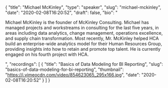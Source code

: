 {
  "title": "Michael McKinley",
  "type": "speaker",
  "slug": "michael-mckinley",
  "date": "2020-02-08T16:20:52",
  "draft": false,
  "bio": "<p>Michael McKinley is the founder of McKinley Consulting.  Michael has managed projects and workstreams in consulting for the last five years, in areas including data analytics, change management, operations excellence, and supply chain transformation. Most recently, Mr. McKinley helped HCA build an enterprise-wide analytics model for their Human Resources Group, providing insights into how to retain and promote top talent.  He is currently engaged on his fourth project with HCA.</p>",
  "recordings": [
    {
      "title": "Basics of Data Modeling for BI Reporting",
      "slug": "basics-of-data-modeling-for-bi-reporting",
      "thumbnail": "https://i.vimeocdn.com/video/854623065_295x166.jpg",
      "date": "2020-02-08T16:20:52"
    }
  ]
}